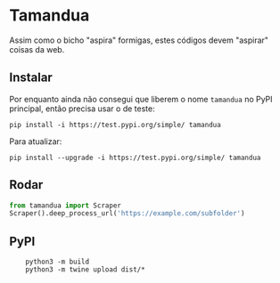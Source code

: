 # Tamandua

Assim como o bicho "aspira" formigas, estes códigos devem "aspirar" coisas da web.

## Instalar

Por enquanto ainda não consegui que liberem o nome `tamandua` no PyPI principal, então precisa usar o de teste:

    pip install -i https://test.pypi.org/simple/ tamandua

Para atualizar:

    pip install --upgrade -i https://test.pypi.org/simple/ tamandua

## Rodar

```Python
from tamandua import Scraper
Scraper().deep_process_url('https://example.com/subfolder')
```

## PyPI

```
    python3 -m build
    python3 -m twine upload dist/*
```